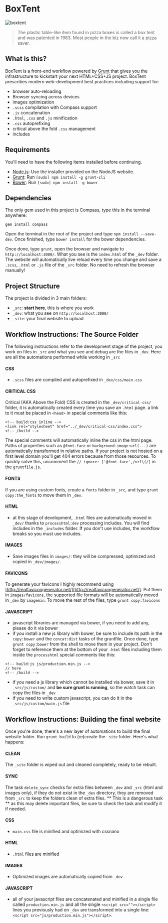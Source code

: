 # BoxTent

![boxtent](https://cloud.githubusercontent.com/assets/4832752/15466786/8b05893e-20db-11e6-8120-9e27a922e29d.png)

> The plastic table-like item found in pizza boxes is called a box tent and was patented in 1983. Most people in the biz now call it a pizza saver.

## What is this?

BoxTent is a front-end workflow powered by [Grunt](http://gruntjs.com/ "Grunt") that gives you the infrastructure to kickstart your next HTML+CSS+JS project.
BoxTent prescribes modern web-development best practices including support for:

* browser auto-reloading
* Browser syncing across devices
* images optimization
* `.scss` compilation with Compass support
* `.js` concatenation
* `.html`, `.css` and `.js` minification
* `.css` autoprefixing
* critical above the fold `.css` management
* includes

## Requirements

You'll need to have the following items installed before continuing.

  * [Node.js](http://nodejs.org): Use the installer provided on the NodeJS website.
  * [Grunt](http://gruntjs.com/): Run `[sudo] npm install -g grunt-cli`
  * [Bower](http://bower.io/): Run `[sudo] npm install -g bower`

## Dependencies

The only gem used in this project is Compass, type this in the terminal anywhere:

`gem install compass`  

Open the terminal in the root of the project and type `npm install --save-dev`. Once finished, type `bower install` for the bower dependencies.

Once done, type `grunt`, open the browser and navigate to `http://localhost:3000/`. What you see is the `index.html` of the `_dev` folder. The website will automatically live reload every time you change and save a `.scss`, `.html` or `.js` file of the `_src` folder. No need to refresh the browser manually!

## Project Structure

The project is divided in 3 main folders:

* `_src`: **start here**, this is where you work
* `_dev`: what you see on `http://localhost:3000/`
* `_site`: your final website to upload

## Workflow Instructions: The Source Folder

The following instructions refer to the development stage of the project, you work on files in `_src` and what you see and debug are the files in `_dev`.
Here are all the automations performed while working in `_src`

#### CSS

* `.scss` files are compiled and autoprefixed in `_dev/css/main.css`

#### CRITICAL CSS

Critical (AKA Above the Fold) CSS is created in the `_dev/critical-css/` folder, it is automatically created every time you save an `.html` page. a link to it must be placed in `<head>` in special comments like this:

```
<!-- build:css inline -->
<link rel="stylesheet" href="../_dev/critical-css/index.css">
<!-- /build -->
```

The special comments will automatically inline the css in the html page. Paths of properties such as `@font-face` or `background-image:url(...)` are automatically transformed in relative paths. If your project is not hosted on a first level domain you'll get 404 errors because from those resources. To quickly solve this, uncomment the `// ignore: ['@font-face',/url\(/]` in the `gruntfile.js`.

#### FONTS

If you are using custom fonts, create a `fonts` folder in `_src`, and type `grunt copy:the_fonts` to move them in `_dev`.

#### HTML

* at this stage of development, `.html` files are automatically moved in `_dev/` thanks to `processhtml:dev` processing includes. You will find includes in the `_includes` folder. If you don't use includes, the workflow breaks so you must use includes.

#### IMAGES

* Save images files in `images/`: they will be compressed, optimized and copied in `_dev/images/`.

#### FAVICONS

To generate your favicons I highly recommend using [http://realfavicongenerator.net/](http://realfavicongenerator.net/). Put them in `images/favicons`, the supported file formats will be automatically moved in `_dev` by `imagemin`. To move the rest of the files, type `grunt copy:favicons`

#### JAVASCRIPT

* javascript libraries are managed via bower, if you need to add any, please do it via bower
* if you install a new js library with bower, be sure to include its path in the `copy:bower` and the `concat:dist` tasks of the gruntfile. Once done, type `grunt copy:bower` from the shell to move them in your project. Don't forget to reference them at the bottom of your `.html` files including them inside the `processhtml` special comments like this:

```
<!-- build:js js/production.min.js -->
// here
<!-- /build -->
```
* if you need a js library which cannot be installed via bower, save it in `_src/js/custom/` and **be sure grunt is running**, so the watch task can copy the files in `_dev`
* if you need to write custom javascript, you can do it in the `_src/js/custom/main.js` file

## Workflow Instructions: Building the final website

Once you're done, there's a new layer of automations to build the final website folder. Run `grunt build` to (re)create the `_site` folder. Here's what happens:

#### CLEAN

The `_site` folder is wiped out and cleaned completely, ready to be rebuilt.

#### SYNC

The task `delete_sync` checks for extra files between `_dev` and `_src` (html and images only), if they do not exist in the `_dev` directory, they are removed from `_src` to keep the folders clean of extra files. ** This is a dangerous task ** as this may delete important files, be sure to check the task and modify it if needed.

#### CSS

* `main.css` file is minified and optimized with cssnano

#### HTML

* `.html` files are minified

#### IMAGES

* Optimized images are automatically copied from `_dev`

#### JAVASCRIPT
* all of your javascript files are concatenated and minified in a single file called `production.min.js` and all the single `<script src=""></script>` lines you previously had on `_dev` are transformed into a single line: `<script src="js/production.min.js"></script>`.
